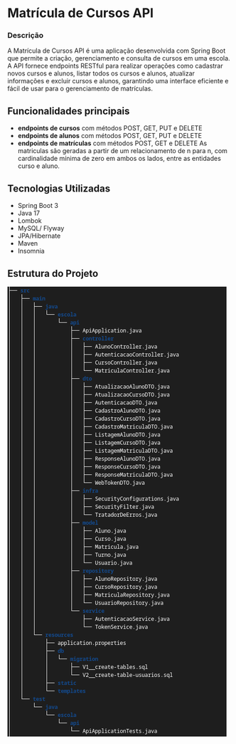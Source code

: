 
# Matrícula de Cursos API

### Descrição

A Matrícula de Cursos API é uma aplicação desenvolvida com Spring Boot que permite a criação, gerenciamento e consulta de cursos em uma escola. A API fornece endpoints RESTful para realizar operações como cadastrar novos cursos e alunos, listar todos os cursos e alunos, atualizar informações e excluir cursos e alunos, garantindo uma interface eficiente e fácil de usar para o gerenciamento de matrículas.


## Funcionalidades principais

- **endpoints de cursos** com métodos POST, GET, PUT e DELETE
- **endpoints de alunos** com métodos POST, GET, PUT e DELETE
- **endpoints de matrículas** com métodos POST, GET e DELETE
As matriculas são geradas a partir de um relacionamento de n para n, com cardinalidade mínima de zero em ambos os lados, entre as entidades curso e aluno.

## Tecnologias Utilizadas

- Spring Boot 3
- Java 17
- Lombok
- MySQL/ Flyway
- JPA/Hibernate
- Maven
- Insomnia

## Estrutura do Projeto

![tree](tree.png)



